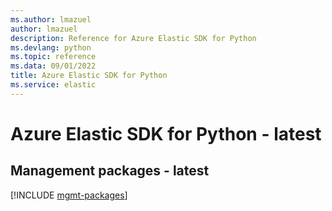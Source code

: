 ```yaml
---
ms.author: lmazuel
author: lmazuel
description: Reference for Azure Elastic SDK for Python
ms.devlang: python
ms.topic: reference
ms.data: 09/01/2022
title: Azure Elastic SDK for Python
ms.service: elastic
---
```

# Azure Elastic SDK for Python - latest

## Management packages - latest
[!INCLUDE [mgmt-packages](elastic-mgmt-index.md)]